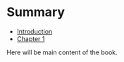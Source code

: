 # Summary

* [Introduction](README.md)
* [Chapter 1](Chapter_1.md)

Here will be main content of the book.
